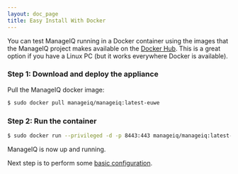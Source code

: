 ```yaml
---
layout: doc_page
title: Easy Install With Docker
---
```


You can test ManageIQ running in a Docker container using the images that the
ManageIQ project makes available on the [Docker Hub](https://hub.docker.com/r/manageiq).
This is a great option if you have a Linux PC (but it works everywhere Docker
is available).

### Step 1: Download and deploy the appliance

Pull the ManageIQ docker image:

```bash
$ sudo docker pull manageiq/manageiq:latest-euwe
```

### Step 2: Run the container

```bash
$ sudo docker run --privileged -d -p 8443:443 manageiq/manageiq:latest-euwe
```

ManageIQ is now up and running.

Next step is to perform some [basic
configuration](/docs/get-started/basic-configuration).
